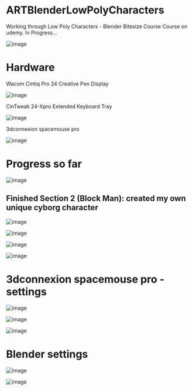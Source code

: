 # ARTBlenderLowPolyCharacters
Working through Low Poly Characters - Blender Bitesize Course Course on udemy. In Progress... 


![image](https://user-images.githubusercontent.com/3318539/183343673-c0432873-21eb-470f-8dd8-e219b48be4ae.png)

# Hardware

Wacom Cintiq Pro 24 Creative Pen Display

![image](https://user-images.githubusercontent.com/3318539/183345064-5268b517-ed25-4dbe-8e40-6ad9d1f13bae.png)


CinTweak 24-Xpro Extended Keyboard Tray

![image](https://user-images.githubusercontent.com/3318539/183345096-dce3c030-030a-4c99-8c79-cc256eaeed6a.png)


3dconnexion spacemouse pro

![image](https://user-images.githubusercontent.com/3318539/183345164-c9772b91-69ef-4f6d-8fc4-b70fbbd7c5a4.png)



# Progress so far

![image](https://user-images.githubusercontent.com/3318539/183344352-5f8ae200-cb4f-4e6d-902e-4a091f3802e4.png)

## Finished Section 2 (Block Man): created my own unique cyborg character

![image](https://user-images.githubusercontent.com/3318539/183577160-6084982c-9c0e-40ed-af2f-531671b3883e.png)

![image](https://user-images.githubusercontent.com/3318539/183577175-b50673f5-8c68-4338-91be-8cafbe9c2fb5.png)

![image](https://user-images.githubusercontent.com/3318539/183577199-9346aa42-8d47-4547-9ea9-1fc1da7cd16b.png)

![image](https://user-images.githubusercontent.com/3318539/183577216-fbee261d-2b52-44b1-82a9-9725ef765e1e.png)



# 3dconnexion spacemouse pro - settings

![image](https://user-images.githubusercontent.com/3318539/183344552-4ee0db6b-ad14-451d-b23f-3a93fdf8f7a3.png)

![image](https://user-images.githubusercontent.com/3318539/183344579-36743785-ff14-4ecc-ae3c-c5cf049c2de0.png)

![image](https://user-images.githubusercontent.com/3318539/183344814-819d2860-3194-4cc2-af15-4a92b7b8ea4d.png)

# Blender settings

![image](https://user-images.githubusercontent.com/3318539/183345954-fb59a5fa-fdba-4ea0-99d1-53187204888e.png)

![image](https://user-images.githubusercontent.com/3318539/183345981-03ef2a63-1cba-44d1-8a06-f6de72df3add.png)








